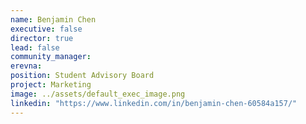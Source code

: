 ```yaml
---
name: Benjamin Chen
executive: false
director: true
lead: false
community_manager:  
erevna:  
position: Student Advisory Board
project: Marketing
image: ../assets/default_exec_image.png
linkedin: "https://www.linkedin.com/in/benjamin-chen-60584a157/"
---
```

